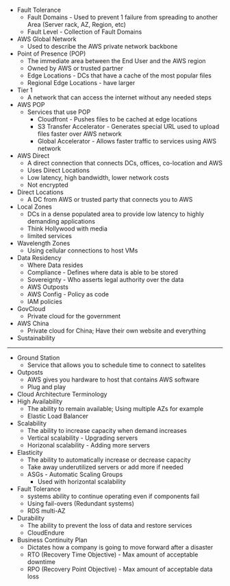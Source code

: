 - Fault Tolerance
	- Fault Domains - Used to prevent 1 failure from spreading to another Area (Server rack, AZ, Region, etc)
	- Fault Level - Collection of Fault Domains
- AWS Global Network
	- Used to describe the AWS private network backbone
- Point of Presence (POP)
	- The immediate area between the End User and the AWS region
	- Owned by AWS or trusted partner
	- Edge Locations - DCs that have a cache of the most popular files
	- Regional Edge Locations - have larger 
- Tier 1
	- A network that can access the internet without any needed steps
- AWS POP
	- Services that use POP
		- Cloudfront - Pushes files to be cached at edge locations
		- S3 Transfer Accelerator - Generates special URL used to upload files faster over AWS network
		- Global Accelerator - Allows faster traffic to services using AWS network
- AWS Direct
	- A direct connection that connects DCs, offices, co-location and AWS
	- Uses Direct Locations
	- Low latency, high bandwidth, lower network costs
	- Not encrypted
- Direct Locations
	- A DC from AWS or trusted party that connects you to AWS
- Local Zones
	- DCs in a dense populated area to provide low latency to highly demanding applications
	- Think Hollywood with media
	- limited services
- Wavelength Zones
	- Using cellular connections to host VMs
- Data Residency
	- Where Data resides
	- Compliance - Defines where data is able to be stored
	- Sovereignty - Who asserts legal authority over the data
	- AWS Outposts
	- AWS Config - Policy as code
	- IAM policies
- GovCloud
	- Private cloud for the government
- AWS China
	- Private cloud for China; Have their own website and everything
- Sustainability
- -----------------------
- Ground Station
	- Service that allows you to schedule time to connect to satelites
- Outposts
	- AWS gives you hardware to host that contains AWS software
	- Plug and play
- Cloud Architecture Terminology
- High Availability
	- The ability to remain available; Using multiple AZs for example 
	- Elastic Load Balancer
- Scalability
	- The ability to increase capacity when demand increases
	- Vertical scalability - Upgrading servers
	- Horizonal scalability - Adding more servers
- Elasticity
	- The ability to automatically increase or decrease capacity
	- Take away underutilized servers or add more if needed
	- ASGs - Automatic Scaling Groups
		- Used with horizontal scalability
- Fault Tolerance
	- systems ability to continue operating even if components fail
	- Using fail-overs (Redundant systems)
	- RDS multi-AZ
- Durability
	- The ability to prevent the loss of data and restore services
	- CloudEndure
- Business Continuity Plan
	- Dictates how a company is going to move forward after a disaster
	- RTO (Recovery Time Objective) - Max amount of acceptable downtime
	- RPO (Recovery Point Objective) - Max amount of acceptable data loss 